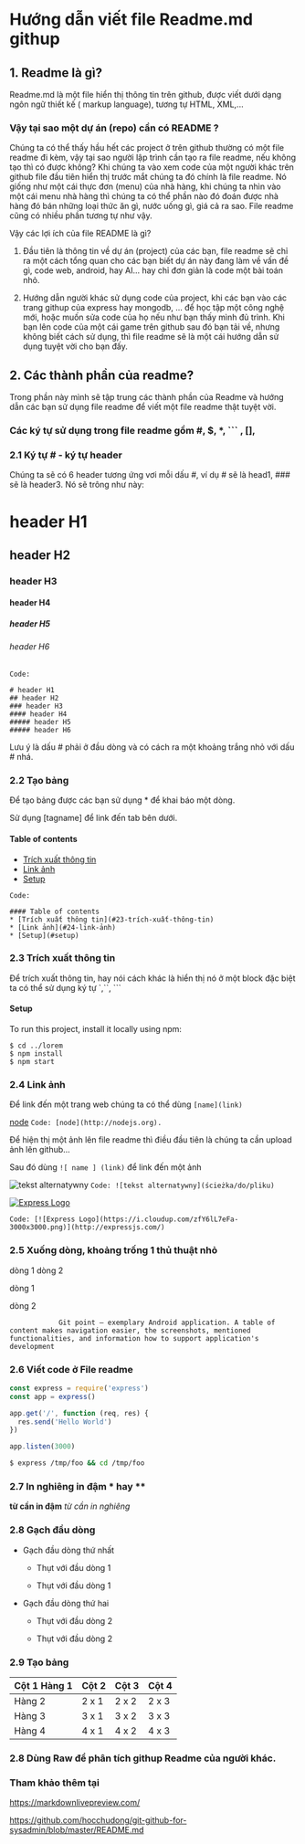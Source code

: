 # Hướng dẫn viết file Readme.md githup

## 1. Readme là gì?

Readme.md là một file hiển thị thông tin trên github, được viết dưới dạng ngôn ngữ thiết kế ( markup language), tương tự HTML, XML,... 

### Vậy tại sao một dự án (repo) cần có README ?
Chúng ta có thể thấy hầu hết các project ở trên github thường có một file readme đi kèm, vậy tại sao người lập trình cần tạo ra file readme, nếu không tạo thì có được không?
Khi chúng ta vào xem code của một người khác trên github file đầu tiên hiển thị trước mắt chúng ta đó chính là file readme. Nó giống như một cái thực đơn (menu) của nhà hàng,
khi chúng ta nhìn vào một cái menu nhà  hàng thì chúng ta có thể phần nào đó đoán được nhà hàng đó bán những loại thức ăn gì, nước uống gì, giá cả ra sao. File readme cũng có nhiều phần tương tự như vậy. 

Vậy các lợi ích của file README là gì?


1. Đầu tiên là thông tin về dự án (project) của các bạn, file readme sẽ chỉ ra một cách tổng quan cho các bạn biết dự án này đang làm về vấn đề gì, code web, android, hay AI... hay chỉ đơn giản là code một bài toán nhỏ.

2. Hướng dẫn người khác sử dụng code của project, khi các bạn vào các trang githup của express hay mongodb, ... để học tập một công nghệ mới, hoặc muốn sửa code của họ nếu như bạn thấy mình đủ trình. Khi bạn lên code của một cái game trên github sau đó bạn tải về, nhưng không biết cách sử dụng, thì file readme sẽ là một cái hướng dẫn sử dụng tuyệt vời cho bạn đấy.

## 2. Các thành phần của readme?
Trong phần này mình sẽ tập trung các thành phần của Readme và hướng dẫn các bạn sử dụng file readme để viết một file readme thật tuyệt vời.

### Các ký tự sử dụng trong file readme gồm #, $, *, ``` , [], 

### 2.1 Ký tự # - ký tự header
Chúng ta sẽ có 6 header tương ứng vơi mỗi dấu #, ví dụ # sẽ là head1, ### sẽ là header3. Nó sẽ trông như này:
# header H1 
## header H2 
### header H3 
#### header H4 
##### header H5 
###### header H6 

`Code: `

```
# header H1 
## header H2 
### header H3 
#### header H4 
##### header H5 
##### header H6 
```
Lưu ý là dấu # phải ở đầu dòng và có cách ra  một khoảng trắng nhỏ với dấu # nhá.

### 2.2 Tạo bảng
Để tạo bảng được các bạn sử dụng * để khai báo một dòng.

Sử dụng [tagname] để link đến tab bên dưới.
#### Table of contents
* [Trích xuất thông tin](#23-trích-xuất-thông-tin)
* [Link ảnh](#24-link-ảnh)
* [Setup](#setup)

`Code: `

```
#### Table of contents
* [Trích xuất thông tin](#23-trích-xuất-thông-tin)
* [Link ảnh](#24-link-ảnh)
* [Setup](#setup)
```


### 2.3 Trích xuất thông tin
Để trích xuất thông tin, hay nói cách khác là hiển thị nó ở một block đặc biệt ta có thể sử dụng ký tự `,``, ```

#### Setup
To run this project, install it locally using npm:
```
$ cd ../lorem
$ npm install
$ npm start
```

### 2.4 Link ảnh
Để link đến một trang web chúng ta có thể dùng `[name](link)`

[node](http://nodejs.org) `Code: [node](http://nodejs.org).`

Để hiện thị một ảnh lên file readme thì điều đầu tiên là chúng ta cần upload ảnh lên github...

Sau đó dùng `![ name ] (link)` để link đến một ảnh

![tekst alternatywny](ścieżka/do/pliku) `Code: ![tekst alternatywny](ścieżka/do/pliku)` 

[![Express Logo](https://i.cloudup.com/zfY6lL7eFa-3000x3000.png)](http://expressjs.com/) 

`Code: [![Express Logo](https://i.cloudup.com/zfY6lL7eFa-3000x3000.png)](http://expressjs.com/)`

### 2.5 Xuống dòng, khoảng trống 1 thủ thuật nhỏ
dòng 1
dòng 2

dòng 1

dòng 2

                Git point – exemplary Android application. A table of content makes navigation easier, the screenshots, mentioned functionalities, and information how to support application's development
### 2.6 Viết code ở File readme

```js
const express = require('express')
const app = express()

app.get('/', function (req, res) {
  res.send('Hello World')
})

app.listen(3000)
```
```bash
$ express /tmp/foo && cd /tmp/foo
```

### 2.7 In nghiêng in đậm * hay **
**từ cần in đậm**
*từ cần in nghiêng*

### 2.8 Gạch đầu dòng
- Gạch đầu dòng thứ nhất
  
  - Thụt với đầu dòng 1
  
  - Thụt với đầu dòng 1
 
- Gạch đầu dòng thứ hai
  
  - Thụt với đầu dòng 2
  
  - Thụt với đầu dòng 2
### 2.9 Tạo bảng
| Cột 1 Hàng 1 | Cột 2 | Cột 3| Cột 4 |
|--------------|-------|------|-------|
| Hàng 2 | 2 x 1 | 2 x 2 | 2 x 3 | 2 x 4 |
| Hàng 3 | 3 x 1 | 3 x 2 | 3 x 3 | 3 x 4 |
| Hàng 4 | 4 x 1 | 4 x 2 | 4 x 3 | 4 x 4 |
  
### 2.8 Dùng Raw để phân tích githup Readme của người khác.

### Tham khảo thêm tại
https://markdownlivepreview.com/

https://github.com/hocchudong/git-github-for-sysadmin/blob/master/README.md



